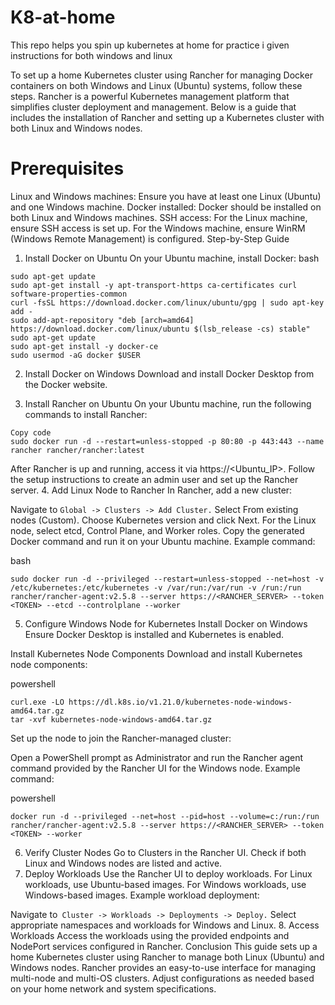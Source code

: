 # K8-at-home
This repo helps you spin up kubernetes at home for practice i given instructions for both windows and linux

To set up a home Kubernetes cluster using Rancher for managing Docker containers on both Windows and Linux (Ubuntu) systems, follow these steps. Rancher is a powerful Kubernetes management platform that simplifies cluster deployment and management. Below is a guide that includes the installation of Rancher and setting up a Kubernetes cluster with both Linux and Windows nodes.

# Prerequisites
Linux and Windows machines: Ensure you have at least one Linux (Ubuntu) and one Windows machine.
Docker installed: Docker should be installed on both Linux and Windows machines.
SSH access: For the Linux machine, ensure SSH access is set up. For the Windows machine, ensure WinRM (Windows Remote Management) is configured.
Step-by-Step Guide
1. Install Docker on Ubuntu
On your Ubuntu machine, install Docker:
bash
```
sudo apt-get update
sudo apt-get install -y apt-transport-https ca-certificates curl software-properties-common
curl -fsSL https://download.docker.com/linux/ubuntu/gpg | sudo apt-key add -
sudo add-apt-repository "deb [arch=amd64] https://download.docker.com/linux/ubuntu $(lsb_release -cs) stable"
sudo apt-get update
sudo apt-get install -y docker-ce
sudo usermod -aG docker $USER
```
2. Install Docker on Windows
Download and install Docker Desktop from the Docker website.

3. Install Rancher on Ubuntu
On your Ubuntu machine, run the following commands to install Rancher:
```
Copy code
sudo docker run -d --restart=unless-stopped -p 80:80 -p 443:443 --name rancher rancher/rancher:latest
```
After Rancher is up and running, access it via https://<Ubuntu_IP>. Follow the setup instructions to create an admin user and set up the Rancher server.
4. Add Linux Node to Rancher
In Rancher, add a new cluster:

Navigate to `Global -> Clusters -> Add Cluster.`
Select From existing nodes (Custom).
Choose Kubernetes version and click Next.
For the Linux node, select etcd, Control Plane, and Worker roles.
Copy the generated Docker command and run it on your Ubuntu machine.
Example command:

bash
```
sudo docker run -d --privileged --restart=unless-stopped --net=host -v /etc/kubernetes:/etc/kubernetes -v /var/run:/var/run -v /run:/run rancher/rancher-agent:v2.5.8 --server https://<RANCHER_SERVER> --token <TOKEN> --etcd --controlplane --worker
```
5. Configure Windows Node for Kubernetes
Install Docker on Windows
Ensure Docker Desktop is installed and Kubernetes is enabled.

Install Kubernetes Node Components
Download and install Kubernetes node components:

powershell
```
curl.exe -LO https://dl.k8s.io/v1.21.0/kubernetes-node-windows-amd64.tar.gz
tar -xvf kubernetes-node-windows-amd64.tar.gz
```
Set up the node to join the Rancher-managed cluster:

Open a PowerShell prompt as Administrator and run the Rancher agent command provided by the Rancher UI for the Windows node.
Example command:

powershell
```
docker run -d --privileged --net=host --pid=host --volume=c:/run:/run rancher/rancher-agent:v2.5.8 --server https://<RANCHER_SERVER> --token <TOKEN> --worker
```
6. Verify Cluster Nodes
Go to Clusters in the Rancher UI.
Check if both Linux and Windows nodes are listed and active.
7. Deploy Workloads
Use the Rancher UI to deploy workloads.
For Linux workloads, use Ubuntu-based images.
For Windows workloads, use Windows-based images.
Example workload deployment:

Navigate to` Cluster -> Workloads -> Deployments -> Deploy.`
Select appropriate namespaces and workloads for Windows and Linux.
8. Access Workloads
Access the workloads using the provided endpoints and NodePort services configured in Rancher.
Conclusion
This guide sets up a home Kubernetes cluster using Rancher to manage both Linux (Ubuntu) and Windows nodes. Rancher provides an easy-to-use interface for managing multi-node and multi-OS clusters. Adjust configurations as needed based on your home network and system specifications.
